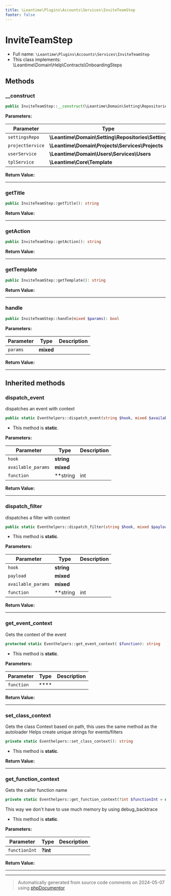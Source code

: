 ```yaml
---
title: \Leantime\Plugins\Accounts\Services\InviteTeamStep
footer: false
---
```


# InviteTeamStep





* Full name: `\Leantime\Plugins\Accounts\Services\InviteTeamStep`
* This class implements: \Leantime\Domain\Help\Contracts\OnboardingSteps



## Methods

### __construct



```php
public InviteTeamStep::__construct(\Leantime\Domain\Setting\Repositories\Setting $settingsRepo, \Leantime\Domain\Projects\Services\Projects $projectService, \Leantime\Domain\Users\Services\Users $userService, \Leantime\Core\Template $tplService): mixed
```








**Parameters:**

| Parameter | Type | Description |
|-----------|------|-------------|
| `settingsRepo` | **\Leantime\Domain\Setting\Repositories\Setting** |  |
| `projectService` | **\Leantime\Domain\Projects\Services\Projects** |  |
| `userService` | **\Leantime\Domain\Users\Services\Users** |  |
| `tplService` | **\Leantime\Core\Template** |  |


**Return Value:**





---
### getTitle



```php
public InviteTeamStep::getTitle(): string
```









**Return Value:**





---
### getAction



```php
public InviteTeamStep::getAction(): string
```









**Return Value:**





---
### getTemplate



```php
public InviteTeamStep::getTemplate(): string
```









**Return Value:**





---
### handle



```php
public InviteTeamStep::handle(mixed $params): bool
```








**Parameters:**

| Parameter | Type | Description |
|-----------|------|-------------|
| `params` | **mixed** |  |


**Return Value:**





---


## Inherited methods

### dispatch_event

dispatches an event with context

```php
public static Eventhelpers::dispatch_event(string $hook, mixed $available_params = [], string|int|null $function = null): void
```



* This method is **static**.




**Parameters:**

| Parameter | Type | Description |
|-----------|------|-------------|
| `hook` | **string** |  |
| `available_params` | **mixed** |  |
| `function` | **string|int|null** |  |


**Return Value:**





---
### dispatch_filter

dispatches a filter with context

```php
public static Eventhelpers::dispatch_filter(string $hook, mixed $payload, mixed $available_params = [], string|int|null $function = null): mixed
```



* This method is **static**.




**Parameters:**

| Parameter | Type | Description |
|-----------|------|-------------|
| `hook` | **string** |  |
| `payload` | **mixed** |  |
| `available_params` | **mixed** |  |
| `function` | **string|int|null** |  |


**Return Value:**





---
### get_event_context

Gets the context of the event

```php
protected static Eventhelpers::get_event_context( $function): string
```



* This method is **static**.




**Parameters:**

| Parameter | Type | Description |
|-----------|------|-------------|
| `function` | **** |  |


**Return Value:**





---
### set_class_context

Gets the class Context based on path, this uses the same method as the autoloader
Helps create unique strings for events/filters

```php
private static Eventhelpers::set_class_context(): string
```



* This method is **static**.





**Return Value:**





---
### get_function_context

Gets the caller function name

```php
private static Eventhelpers::get_function_context(?int $functionInt = null): string
```

This way we don't have to use much memory by using debug_backtrace

* This method is **static**.




**Parameters:**

| Parameter | Type | Description |
|-----------|------|-------------|
| `functionInt` | **?int** |  |


**Return Value:**





---


---
> Automatically generated from source code comments on 2024-05-07 using [phpDocumentor](http://www.phpdoc.org/)
